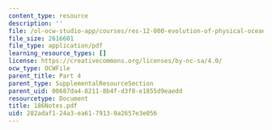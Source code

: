 ```yaml
---
content_type: resource
description: ''
file: /ol-ocw-studio-app/courses/res-12-000-evolution-of-physical-oceanography-spring-2007/282adaf124a3ea6179130a2657e3e056_186Notes.pdf
file_size: 2616601
file_type: application/pdf
learning_resource_types: []
license: https://creativecommons.org/licenses/by-nc-sa/4.0/
ocw_type: OCWFile
parent_title: Part 4
parent_type: SupplementalResourceSection
parent_uid: 00687da4-8211-8b4f-d3f8-e1855d9eaedd
resourcetype: Document
title: 186Notes.pdf
uid: 282adaf1-24a3-ea61-7913-0a2657e3e056
---
```

